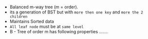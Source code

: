 - Balanced m-way tree (m = order).
- its a generation of  BST but with `more then one key` and `more the 2 children`
- Maintains Sorted data
- `All leaf node` must be at `same level`
- B - Tree of order  m has following properties
....... 